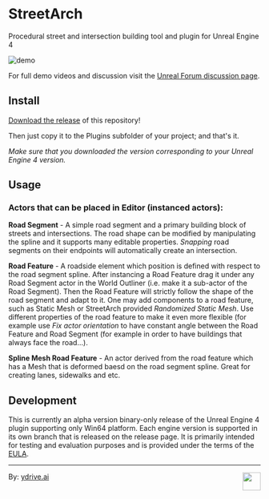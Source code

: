 # StreetArch
Procedural street and intersection building tool and plugin for Unreal Engine 4

![demo](Resources/StreetArch_demo.gif)

For full demo videos and discussion visit the [Unreal Forum discussion page](https://forums.unrealengine.com/community/community-content-tools-and-tutorials/1433781-tool-procedural-street-and-intersection-building-tool).

## Install

[Download the release](https://github.com/ydrive/StreetArch/releases) of this repository!

Then just copy it to the Plugins subfolder of your project; and that's it.

*Make sure that you downloaded the version corresponding to your Unreal Engine 4 version.*

## Usage

### Actors that can be placed in Editor (instanced actors):

**Road Segment** - A simple road segment and a primary building block of streets and intersections. The road shape can be modified by manipulating the spline and it supports many editable properties. *Snapping* road segments on their endpoints will automatically create an intersection.

**Road Feature** - A roadside element which position is defined with respect to the road segment spline. After instancing a Road Feature drag it under any Road Segment actor in the World Outliner (i.e. make it a sub-actor of the Road Segment). Then the Road Feature will strictly follow the shape of the road segment and adapt to it. One may add components to a road feature, such as Static Mesh or StreetArch provided *Randomized Static Mesh*. Use different properties of the road feature to make it even more flexible (for example use *Fix actor orientation* to have constant angle between the Road Feature and Road Segment (for example in order to have buildings that always face the road...).

**Spline Mesh Road Feature** - An actor derived from the road feature which has a Mesh that is deformed baesd on the road segment spline. Great for creating lanes, sidewalks and etc.

## Development

This is currently an alpha version binary-only release of the Unreal Engine 4 plugin supporting only Win64 platform. Each engine version is supported in its own branch that is released on the release page. It is primarily intended for testing and evaluation purposes and is provided under the terms of the [EULA](License.md). 

---

By: [ydrive.ai](https://ydrive.ai) 
<a href="https://ydrive.ai"><img src="Resources/Icon128.png" width="36" align="right" href="https://ydrive.ai"><a/>
